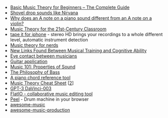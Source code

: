 * [Basic Music Theory for Beginners – The Complete Guide](https://iconcollective.edu/basic-music-theory/)
* [Shovel drop sounds like Nirvana](https://boingboing.net/2021/02/19/shovel-drop-sounds-like-nirvana.html)
* [Why does an A note on a piano sound different from an A note on a violin?](https://omarshehata.me/notebook/exploring_sound)
* [Music Theory for the 21st-Century Classroom](http://musictheory.pugetsound.edu/mt21c/MusicTheory.html)
* [tape it for iphone](https://tape.it/) - stereo HD brings your recordings to a whole different level, automatic instrument detection
* [Music theory for nerds](https://eev.ee/blog/2016/09/15/music-theory-for-nerds/)
* [New Links Found Between Musical Training and Cognitive Ability](https://neurosciencenews.com/musical-training-cognition-20467/)  
* [Eye contact between musicians](https://www.classical-music.com/features/articles/just-how-important-is-eye-contact-between-musicians-and-what-does-it-signal/)  
* [Guitar application](https://www.guitar-pro.com/)  
* [Music 101: Properties of Sound](https://people.carleton.edu/~jellinge/m101s12/Pages/01/01SoundBasics.html)  
* [The Philosophy of Bass](https://www.youtube.com/watch?v=1xPO2Q2QHXk)
* [A piano chord reference tool](https://pianochord.io/)
* [Music Theory Cheat Sheet](https://muted.io/cheat-sheet/) [[2](https://muted.io/piano-chords/)]
* [GPT-3 DaVinci-003](https://editor.drawthedots.com/)
* [FlatIO - collaborative music editing tool](https://flat.io/)  
* [Peel](https://peel.fm/) - Drum machine in your browser
* [awesome-music](https://github.com/noteflakes/awesome-music)
* [awesome-music-production](https://github.com/ad-si/awesome-music-production)